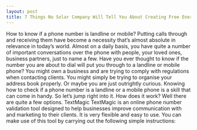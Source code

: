 ```yaml
---
layout: post
title: 7 Things No Solar Company Will Tell You About Creating Free Energy For You And Your Family
---
```








How to know if a phone number is landline or mobile? Putting calls through and receiving them have become a necessity that’s almost absolute in relevance in today’s world. Almost on a daily basis, you have quite a number of important conversations over the phone with people, your loved ones, business partners, just to name a few. Have you ever thought to know if the number you are about to dial will put you through to a landline or mobile phone? You might own a business and are trying to comply with regulations when contacting clients. You might simply be trying to organise your address book properly. Or maybe you are just outrightly curious. Knowing how to check if a phone number is a landline or a mobile phone is a skill that can come in handy. So let’s jump right into it. How does it work? Well there are quite a few options. TextMagic TextMagic is an online phone number validation tool designed to help businesses improve communication with and marketing to their clients. It is very flexible and easy to use. You can make use of this tool by carrying out the following simple instructions:
